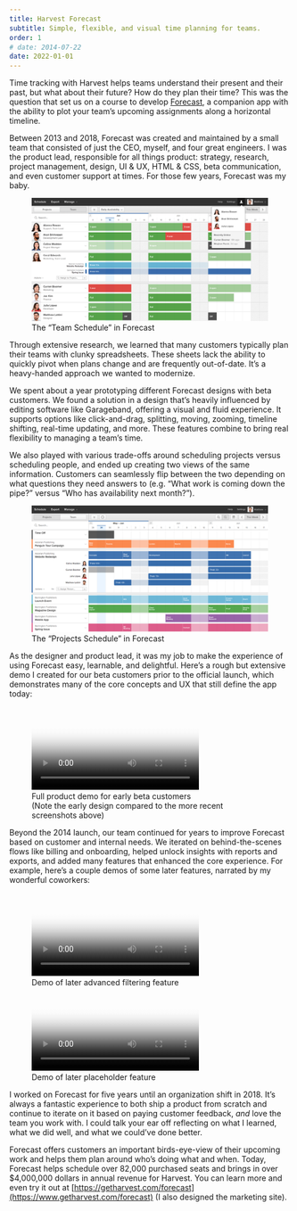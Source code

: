 ```yaml
---
title: Harvest Forecast
subtitle: Simple, flexible, and visual time planning for teams.
order: 1
# date: 2014-07-22
date: 2022-01-01
---
```


<div class="inner">

Time tracking with Harvest helps teams understand their present and their past, but what about their future? How do they plan their time? This was the question that set us on a course to develop [Forecast](https://getharvest.com/forecast), a companion app with the ability to plot your team’s upcoming assignments along a horizontal timeline.

Between 2013 and 2018, Forecast was created and maintained by a small team that consisted of just the CEO, myself, and four great engineers. I was the product lead, responsible for all things product: strategy, research, project management, design, UI & UX, HTML & CSS, beta communication, and even customer support at times. For those few years, Forecast was my baby.

</div>

<figure>
  <div class="bordered">
    <img src="/images/work/forecast-team.png" alt="" class="shadowed" data-zoomable>
  </div>
  <figcaption>The “Team Schedule” in Forecast</figcaption>
</figure>

<div class="inner">

Through extensive research, we learned that many customers typically plan their teams with clunky spreadsheets. These sheets lack the ability to quickly pivot when plans change and are frequently out-of-date. It’s a heavy-handed approach we wanted to modernize.

We spent about a year prototyping different Forecast designs with beta customers. We found a solution in a design that’s heavily influenced by editing software like Garageband, offering a visual and fluid experience. It supports options like click-and-drag, splitting, moving, zooming, timeline shifting, real-time updating, and more. These features combine to bring real flexibility to managing a team’s time.

We also played with various trade-offs around scheduling projects versus scheduling people, and ended up creating two views of the same information. Customers can seamlessly flip between the two depending on what questions they need answers to (e.g. “What work is coming down the pipe?” versus “Who has availability next month?”).

</div>

<figure>
  <div class="bordered">
    <img src="/images/work/forecast-projects.png" alt="" class="shadowed" data-zoomable>
  </div>
  <figcaption>The “Projects Schedule” in Forecast</figcaption>
</figure>

<div class="inner">

As the designer and product lead, it was my job to make the experience of using Forecast easy, learnable, and delightful. Here’s a rough but extensive demo I created for our beta customers prior to the official launch, which demonstrates many of the core concepts and UX that still define the app today:

</div>

<figure>
  <video controls poster="/images/blackposter.gif">
    <source src="/images/work/forecast-demo-beta.mov" type="video/mp4">
  </video>
  <figcaption>Full product demo for early beta customers<br>(Note the early design compared to the more recent screenshots above)</figcaption>
</figure>

<div class="inner">

Beyond the 2014 launch, our team continued for years to improve Forecast based on customer and internal needs. We iterated on behind-the-scenes flows like billing and onboarding, helped unlock insights with reports and exports, and added many features that enhanced the core experience. For example, here’s a couple demos of some later features, narrated by my wonderful coworkers:

</div>

<figure class="side-by-side">
  <div>
    <video controls poster="/images/blackposter.gif">
      <source src="/images/work/forecast-demo-filtering.mp4" type="video/mp4">
    </video>
    <figcaption>Demo of later advanced filtering feature</figcaption>
  </div>
  <div>
    <video controls poster="/images/blackposter.gif">
      <source src="/images/work/forecast-demo-placeholders.mp4" type="video/mp4">
    </video>
    <figcaption>Demo of later placeholder feature</figcaption>
  </div>
</figure>

<div class="inner">

I worked on Forecast for five years until an organization shift in 2018. It’s always a fantastic experience to both ship a product from scratch and continue to iterate on it based on paying customer feedback, *and* love the team you work with. I could talk your ear off reflecting on what I learned, what we did well, and what we could’ve done better.

Forecast offers customers an important birds-eye-view of their upcoming work and helps them plan around who’s doing what and when. Today, Forecast helps schedule over 82,000 purchased seats and brings in over $4,000,000 dollars in annual revenue for Harvest. You can learn more and even try it out at [https://getharvest.com/forecast](https://www.getharvest.com/forecast) (I also designed the marketing site).

</div>
